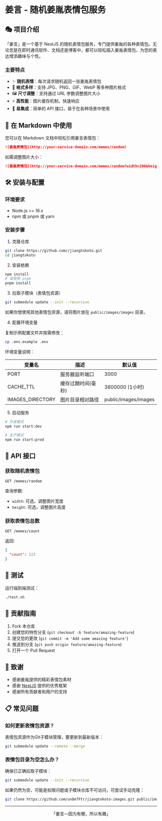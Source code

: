 # 姜言 - 随机姜胤表情包服务

## 🎭 项目介绍

「姜言」是一个基于 NestJS 的随机表情包服务，专门提供姜胤的各种表情包。无论您是在即时通讯软件、文档还是博客中，都可以轻松插入姜胤表情包，为您的表达增添趣味与个性。

### 主要特点

- ✨ **随机表情**：每次请求随机返回一张姜胤表情包
- 🔄 **格式多样**：支持 JPG、PNG、GIF、WebP 等多种图片格式
- 🖼️ **尺寸调整**：支持通过 URL 参数调整图片大小
- ⚡ **高性能**：图片缓存机制，快速响应
- 🧩 **易集成**：简单的 API 接口，易于在各种场景中使用

## 🚀 在 Markdown 中使用

您可以在 Markdown 文档中轻松引用姜言表情包：

```markdown
![姜胤表情包](http://your-service-domain.com/memes/random)
```

如需调整图片大小：

```markdown
![姜胤表情包](http://your-service-domain.com/memes/random?width=200&height=200)
```

## 🛠️ 安装与配置

### 环境要求

- Node.js >= 16.x
- npm 或 pnpm 或 yarn

### 安装步骤

1. 克隆仓库

```bash
git clone https://github.com//jiangtokoto.git
cd jiangtokoto
```

2. 安装依赖

```bash
npm install
# 或使用 pnpm
pnpm install
```

3. 拉取子模块（表情包资源）

```bash
git submodule update --init --recursive
```

如果你想使用其他表情包资源，请将图片放在  `public/images/images` 目录。

4. 配置环境变量

复制示例配置文件并按需修改：

```bash
cp .env.example .env
```

环境变量说明：

| 变量名 | 描述 | 默认值 |
|-------|------|-------|
| PORT | 服务器监听端口 | 3000 |
| CACHE_TTL | 缓存过期时间(毫秒) | 3600000 (1小时) |
| IMAGES_DIRECTORY | 图片目录相对路径 | public/images/images |

5. 启动服务

```bash
# 开发模式
npm run start:dev

# 生产模式
npm run start:prod
```

## 🔌 API 接口

### 获取随机表情包

```
GET /memes/random
```

查询参数:
- `width`: 可选，调整图片宽度
- `height`: 可选，调整图片高度

### 获取表情包总数

```
GET /memes/count
```

返回:
```json
{
  "count": 123
}
```

## 🧪 测试

运行端到端测试：

```bash
./test.sh
```

## 🤝 贡献指南

1. Fork 本仓库
2. 创建您的特性分支 (`git checkout -b feature/amazing-feature`)
3. 提交您的更改 (`git commit -m 'Add some amazing feature'`)
4. 推送到分支 (`git push origin feature/amazing-feature`)
5. 打开一个 Pull Request

## 🙏 致谢

- 感谢姜胤提供的精彩表情包素材
- 感谢 [NestJS](https://nestjs.com/) 提供的优秀框架
- 感谢所有贡献者和用户的支持

## 📋 常见问题

### 如何更新表情包资源？

表情包资源作为Git子模块管理，要更新到最新版本：

```bash
git submodule update --remote --merge
```

### 表情包目录为空怎么办？

确保已正确拉取子模块：

```bash
git submodule update --init --recursive
```

如果仍然为空，可能是权限问题或子模块仓库不可访问，可尝试手动克隆：

```bash
git clone https://github.com/unDefFtr/jiangtokoto-images.git public/images
```

---

<div align="center">
  <p>「姜言—因为有梗，所以有趣」</p>
</div>